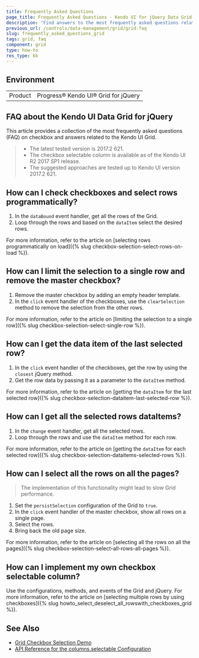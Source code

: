 ```yaml
---
title: Frequently Asked Questions
page_title: Frequently Asked Questions - Kendo UI for jQuery Data Grid
description: "Find answers to the most frequently asked questions related to the Kendo UI Grid for jQuery."
previous_url: /controls/data-management/grid/grid-faq
slug: frequently_asked_questions_grid
tags: grid, faq
component: grid
type: how-to
res_type: kb
---
```


## Environment

<table>
 <tr>
  <td>Product</td>
  <td>Progress® Kendo UI® Grid for jQuery</td>
 </tr>
</table>

## FAQ about the Kendo UI Data Grid for jQuery

This article provides a collection of the most frequently asked questions (FAQ) on checkbox and answers related to the Kendo UI Grid.

> * The latest tested version is 2017.2 621.
> * The checkbox selectable column is available as of the Kendo UI R2 2017 SP1 release.
> * The suggested approaches are tested up to Kendo UI version 2017.2 621.

## How can I check checkboxes and select rows programmatically?

1. In the `dataBound` event handler, get all the rows of the Grid.
1. Loop through the rows and based on the `dataItem` select the desired rows.

For more information, refer to the article on [selecting rows programmatically on load]({% slug checkbox-selection-select-rows-on-load %}).

## How can I limit the selection to a single row and remove the master checkbox?

1. Remove the master checkbox by adding an empty header template.
1. In the `click` event handler of the checkboxes, use the `clearSelection` method to remove the selection from the other rows.

For more information, refer to the article on [limiting the selection to a single row]({% slug checkbox-selection-select-single-row %}).

## How can I get the data item of the last selected row?

1. In the `click` event handler of the checkboxes, get the row by using the `closest` jQuery method.
1. Get the row data by passing it as a parameter to the `dataItem` method.

For more information, refer to the article on [getting the `dataItem` for the last selected row]({% slug checkbox-selection-dataitem-last-selected-row %}).

## How can I get all the selected rows dataItems?

1. In the `change` event handler, get all the selected rows.
1. Loop through the rows and use the `dataItem` method for each row.

For more information, refer to the article on [getting the `dataItem` for each selected row]({% slug checkbox-selection-dataitems-selected-rows %}).

## How can I select all the rows on all the pages?

> The implementation of this functionality might lead to slow Grid performance.

1. Set the `persistSelection` configuration of the Grid to `true`.
1. In the `click` event handler of the master checkbox, show all rows on a single page.
1. Select the rows.
1. Bring back the old page size.

For more information, refer to the article on [selecting all the rows on all the pages]({% slug checkbox-selection-select-all-rows-all-pages %}).

## How can I implement my own checkbox selectable column?

Use the configurations, methods, and events of the Grid and jQuery. For more information, refer to the article on [selecting multiple rows by using checkboxes]({% slug howto_select_deselect_all_rowswith_checkboxes_grid %}).

## See Also

* [Grid Checkbox Selection Demo](https://demos.telerik.com/kendo-ui/grid/checkbox-selection)
* [API Reference for the columns.selectable Configuration](https://docs.telerik.com/kendo-ui/api/javascript/ui/grid/configuration/columns.selectable)
